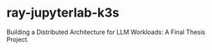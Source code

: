 # ray-jupyterlab-k3s
Building a Distributed Architecture for LLM Workloads: A Final Thesis Project.
